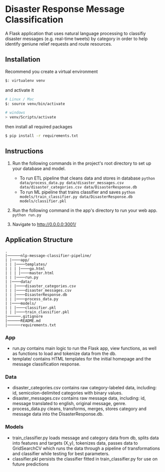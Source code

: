 # Disaster Response Message Classification

A Flask application that uses natural language processing to classifiy disaster messages (e.g. real-time tweets) by category in order to help identify geniune relief requests and route resources.

## Installation

Recommend you create a virtual environment

```bash
$: virtualenv venv
```

and activate it

```bash
# Linux / Mac
$: source venv/bin/activate

# windows
> venv/Scripts/activate
```

then install all required packages

```bash
$ pip install -r requirements.txt
```

## Instructions
1. Run the following commands in the project's root directory to set up your database and model.

    - To run ETL pipeline that cleans data and stores in database
        `python data/process_data.py data/disaster_messages.csv data/disaster_categories.csv data/DisasterResponse.db`
    - To run ML pipeline that trains classifier and saves
        `python models/train_classifier.py data/DisasterResponse.db models/classifier.pkl`

2. Run the following command in the app's directory to run your web app.
    `python run.py`

3. Navigate to http://0.0.0.0:3001/


## Application Structure 
```
.
|──────nlp-message-classifier-pipeline/
| |────app/
| | |────templates/
| | | |────go.html
| | | |────master.html
| | |────run.py
| |────data/
| | |────disaster_categories.csv
| | |────disaster_messages.csv
| | |────DisasterResponse.db
| | |────process_data.py
| |────models/
| | |────classifier.pkl
| | |────train_classifier.pkl
|──────.gitignore
|──────README.md
|──────requirements.txt

```

### App
* run.py contains main logic to run the Flask app, view functions, as well as functions to load and tokenize data from the db.
* template/ contains HTML templates for the initial homepage and the message classification response.

### Data
* disaster_categories.csv contains raw category-labeled data, including: id, semicolon-delimited categories with binary values.
* disaster_messages.csv contains raw message data, including: id, message translated to english, original message, genre.
* process_data.py cleans, transforms, merges, stores category and message data into the DisasterResponse.db.

### Models
* train_classifier.py loads message and category data from db, splits data into features and targets (X,y), tokenizes data, passes data to GridSearchCV which runs the data through a pipeline of transformations and classifier while testing for best parameters.
* classifier.pkl persists the classifier fitted in train_classifier.py for use on future predictions
